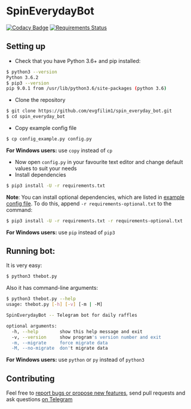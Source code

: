 # SpinEverydayBot

[![Codacy Badge](https://api.codacy.com/project/badge/Grade/ab340c80e3e64d75b0fd32b82d790f8f)](https://www.codacy.com/app/evgfilim1/spin_everyday_bot)
[![Requirements Status](https://requires.io/github/evgfilim1/spin_everyday_bot/requirements.svg?branch=indev)](https://requires.io/github/evgfilim1/spin_everyday_bot/requirements/?branch=indev)

## Setting up

* Check that you have Python 3.6+ and pip installed:
```bash
$ python3 --version
Python 3.6.2
$ pip3 --version
pip 9.0.1 from /usr/lib/python3.6/site-packages (python 3.6)
```

* Clone the repository
```bash
$ git clone https://github.com/evgfilim1/spin_everyday_bot.git
$ cd spin_everyday_bot
```
* Copy example config file
```bash
$ cp config_example.py config.py
```
**For Windows users:** use `copy` instead of `cp`

* Now open `config.py` in your favourite text editor and change default values to suit your needs
* Install dependencies
```bash
$ pip3 install -U -r requirements.txt
```

**Note**: You can install optional dependencies, which are listed in [example config file](config_example.py). 
To do this, append `-r requirements-optional.txt` to the command:
```bash
$ pip3 install -U -r requirements.txt -r requirements-optional.txt
``` 
**For Windows users:** use `pip` instead of `pip3` 


## Running bot:

It is very easy:
```bash 
$ python3 thebot.py
```

Also it has command-line arguments:
```bash
$ python3 thebot.py --help
usage: thebot.py [-h] [-v] [-m | -M]

SpinEverydayBot -- Telegram bot for daily raffles

optional arguments:
  -h, --help        show this help message and exit
  -v, --version     show program's version number and exit
  -m, --migrate     force migrate data
  -M, --no-migrate  don't migrate data
```

**For Windows users:** use `python` or `py` instead of `python3`

## Contributing
Feel free to [report bugs or propose new features](https://github.com/evgfilim1/spin_everyday_bot/issues/new),
 send pull requests and ask questions [on Telegram](https://t.me/evgfilim1)
